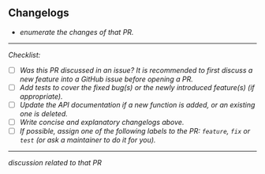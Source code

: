 ## Changelogs

- _enumerate the changes of that PR._

---

_Checklist:_

- [ ] _Was this PR discussed in an issue? It is recommended to first discuss a new feature into a GitHub issue before opening a PR._
- [ ] _Add tests to cover the fixed bug(s) or the newly introduced feature(s) (if appropriate)._
- [ ] _Update the API documentation if a new function is added, or an existing one is deleted._
- [ ] _Write concise and explanatory changelogs above._
- [ ] _If possible, assign one of the following labels to the PR: `feature`, `fix` or `test` (or ask a maintainer to do it for you)._

---

_discussion related to that PR_
